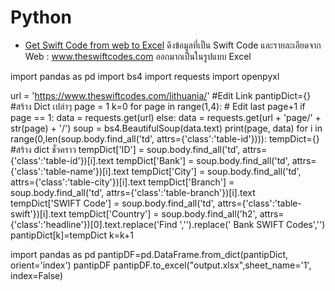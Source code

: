 # Python

* [Get Swift Code from web to Excel](https://colab.research.google.com/drive/1t7KQoSUVJ3HLSSeTuqNnsdX9d7hRwJmp?usp=sharing)
  ดึงข้อมูลที่เป็น Swift Code และรายละเอียดจาก Web : www.theswiftcodes.com ออกมากเป็นในรูปแบบ Excel
  
import pandas as pd
import bs4
import requests
import openpyxl

url = 'https://www.theswiftcodes.com/lithuania/' #Edit Link
pantipDict={} #สร้าง Dict เปล่าๆ
page = 1
k=0
for page in range(1,4): # Edit last page+1
  if page == 1:
    data = requests.get(url)
  else:
    data = requests.get(url + 'page/' + str(page) + '/')
  soup = bs4.BeautifulSoup(data.text)
  print(page, data)
  for i in range(0,len(soup.body.find_all('td', attrs={'class':'table-id'}))):
    tempDict={} #สร้าง dict ชั่วคราว
    tempDict['ID'] = soup.body.find_all('td', attrs={'class':'table-id'})[i].text
    tempDict['Bank'] = soup.body.find_all('td', attrs={'class':'table-name'})[i].text
    tempDict['City'] = soup.body.find_all('td', attrs={'class':'table-city'})[i].text
    tempDict['Branch'] = soup.body.find_all('td', attrs={'class':'table-branch'})[i].text
    tempDict['SWIFT Code'] = soup.body.find_all('td', attrs={'class':'table-swift'})[i].text
    tempDict['Country'] = soup.body.find_all('h2', attrs={'class':'headline'})[0].text.replace('Find ','').replace(' Bank SWIFT Codes','')
    pantipDict[k]=tempDict
    k=k+1
    
import pandas as pd
pantipDF=pd.DataFrame.from_dict(pantipDict, orient='index')
pantipDF
pantipDF.to_excel("output.xlsx",sheet_name='1', index=False)  






